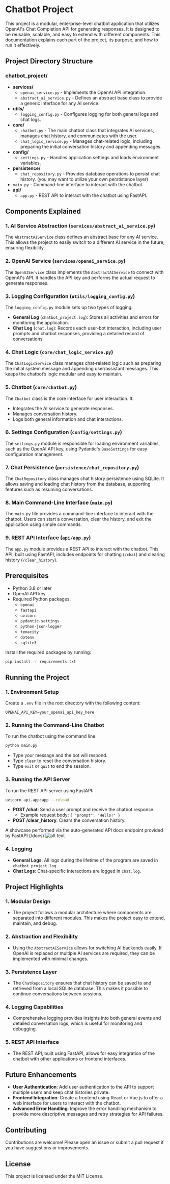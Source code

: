 # Chatbot Project

This project is a modular, enterprise-level chatbot application that utilizes OpenAI's Chat Completion API for generating responses. It is designed to be reusable, scalable, and easy to extend with different components. This documentation explains each part of the project, its purpose, and how to run it effectively.

## Project Directory Structure

### chatbot_project/
- **services/**
  - `openai_service.py` - Implements the OpenAI API integration.
  - `abstract_ai_service.py` - Defines an abstract base class to provide a generic interface for any AI service.
- **utils/**
  - `logging_config.py` - Configures logging for both general logs and chat logs.
- **core/**
  - `chatbot.py` - The main chatbot class that integrates AI services, manages chat history, and communicates with the user.
  - `chat_logic_service.py` - Manages chat-related logic, including preparing the initial conversation history and appending messages.
- **config/**
  - `settings.py` - Handles application settings and loads environment variables.
- **persistence/**
  - `chat_repository.py` - Provides database operations to persist chat history. (you may want to utilize your own perstistance layer)
- `main.py` - Command-line interface to interact with the chatbot.
- **api/**
  - `app.py` - REST API to interact with the chatbot using FastAPI.

## Components Explained

### 1. AI Service Abstraction (`services/abstract_ai_service.py`)
The `AbstractAIService` class defines an abstract base for any AI service. This allows the project to easily switch to a different AI service in the future, ensuring flexibility.

### 2. OpenAI Service (`services/openai_service.py`)
The `OpenAIService` class implements the `AbstractAIService` to connect with OpenAI's API. It handles the API key and performs the actual request to generate responses.

### 3. Logging Configuration (`utils/logging_config.py`)
The `logging_config.py` module sets up two types of logging:
- **General Log** (`chatbot_project.log`): Stores all activities and errors for monitoring the application.
- **Chat Log** (`chat.log`): Records each user-bot interaction, including user prompts and chatbot responses, providing a detailed record of conversations.

### 4. Chat Logic (`core/chat_logic_service.py`)
The `ChatLogicService` class manages chat-related logic such as preparing the initial system message and appending user/assistant messages. This keeps the chatbot’s logic modular and easy to maintain.

### 5. Chatbot (`core/chatbot.py`)
The `Chatbot` class is the core interface for user interaction. It:
- Integrates the AI service to generate responses.
- Manages conversation history.
- Logs both general information and chat interactions.

### 6. Settings Configuration (`config/settings.py`)
The `settings.py` module is responsible for loading environment variables, such as the OpenAI API key, using Pydantic's `BaseSettings` for easy configuration management.

### 7. Chat Persistence (`persistence/chat_repository.py`)
The `ChatRepository` class manages chat history persistence using SQLite. It allows saving and loading chat history from the database, supporting features such as resuming conversations.

### 8. Main Command-Line Interface (`main.py`)
The `main.py` file provides a command-line interface to interact with the chatbot. Users can start a conversation, clear the history, and exit the application using simple commands.

### 9. REST API Interface (`api/app.py`)
The `app.py` module provides a REST API to interact with the chatbot. This API, built using FastAPI, includes endpoints for chatting (`/chat`) and clearing history (`/clear_history`).

## Prerequisites
- Python 3.8 or later
- OpenAI API key
- Required Python packages:
  - `openai`
  - `fastapi`
  - `uvicorn`
  - `pydantic-settings`
  - `python-json-logger`
  - `tenacity`
  - `dotenv`
  - `sqlite3`

Install the required packages by running:

```sh
pip install -r requirements.txt
```

## Running the Project

### 1. Environment Setup
Create a `.env` file in the root directory with the following content:

```
OPENAI_API_KEY=your_openai_api_key_here
```

### 2. Running the Command-Line Chatbot
To run the chatbot using the command line:

```sh
python main.py
```
- Type your message and the bot will respond.
- Type `clear` to reset the conversation history.
- Type `exit` or `quit` to end the session.

### 3. Running the API Server
To run the REST API server using FastAPI:

```sh
uvicorn api.app:app --reload
```
- **POST /chat**: Send a user prompt and receive the chatbot response.
  - Example request body: `{ "prompt": "Hello!" }`
- **POST /clear_history**: Clears the conversation history.

A showcase performed via the auto-generated API docs endpoint provided by FastAPI (/docs)
![alt text](https://github.com/user-attachments/assets/71cb544c-65e0-4ae3-9e5f-44c8d4f0a2b2)

### 4. Logging
- **General Logs**: All logs during the lifetime of the program are saved in `chatbot_project.log`.
- **Chat Logs**: Chat-specific interactions are logged in `chat.log`.

## Project Highlights

### 1. Modular Design
- The project follows a modular architecture where components are separated into different modules. This makes the project easy to extend, maintain, and debug.

### 2. Abstraction and Flexibility
- Using the `AbstractAIService` allows for switching AI backends easily. If OpenAI is replaced or multiple AI services are required, they can be implemented with minimal changes.

### 3. Persistence Layer
- The `ChatRepository` ensures that chat history can be saved to and retrieved from a local SQLite database. This makes it possible to continue conversations between sessions.

### 4. Logging Capabilities
- Comprehensive logging provides insights into both general events and detailed conversation logs, which is useful for monitoring and debugging.

### 5. REST API Interface
- The REST API, built using FastAPI, allows for easy integration of the chatbot with other applications or frontend interfaces.

## Future Enhancements
- **User Authentication**: Add user authentication to the API to support multiple users and keep chat histories private.
- **Frontend Integration**: Create a frontend using React or Vue.js to offer a web interface for users to interact with the chatbot.
- **Advanced Error Handling**: Improve the error handling mechanism to provide more descriptive messages and retry strategies for API failures.

## Contributing
Contributions are welcome! Please open an issue or submit a pull request if you have suggestions or improvements.

## License
This project is licensed under the MIT License.